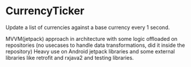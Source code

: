 # CurrencyTicker

Update a list of currencies against a base currency every 1 second.

MVVM(jetpack) approach in architecture with some logic offloaded on repositories (no usecases to handle data transformations, did it inside the repository)
Heavy use on Android jetpack libraries and some external libraries like retrofit and rxjava2 and testing libraries.
